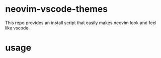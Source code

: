 # neovim-vscode-themes
This repo provides an install script that easily makes neovim look and feel like vscode.

# usage
```bash

```
